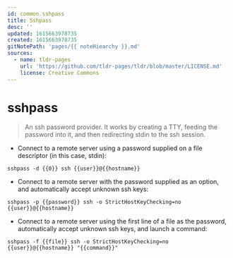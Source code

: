 ```yaml
---
id: common.sshpass
title: Sshpass
desc: ''
updated: 1615663978735
created: 1615663978735
gitNotePath: 'pages/{{ noteHiearchy }}.md'
sources:
  - name: tldr-pages
    url: 'https://github.com/tldr-pages/tldr/blob/master/LICENSE.md'
    license: Creative Commons
---
```

# sshpass

> An ssh password provider.
> It works by creating a TTY, feeding the password into it, and then redirecting stdin to the ssh session.

- Connect to a remote server using a password supplied on a file descriptor (in this case, stdin):

`sshpass -d {{0}} ssh {{user}}@{{hostname}}`

- Connect to a remote server with the password supplied as an option, and automatically accept unknown ssh keys:

`sshpass -p {{password}} ssh -o StrictHostKeyChecking=no {{user}}@{{hostname}}`

- Connect to a remote server using the first line of a file as the password, automatically accept unknown ssh keys, and launch a command:

`sshpass -f {{file}} ssh -o StrictHostKeyChecking=no {{user}}@{{hostname}} "{{command}}"`


